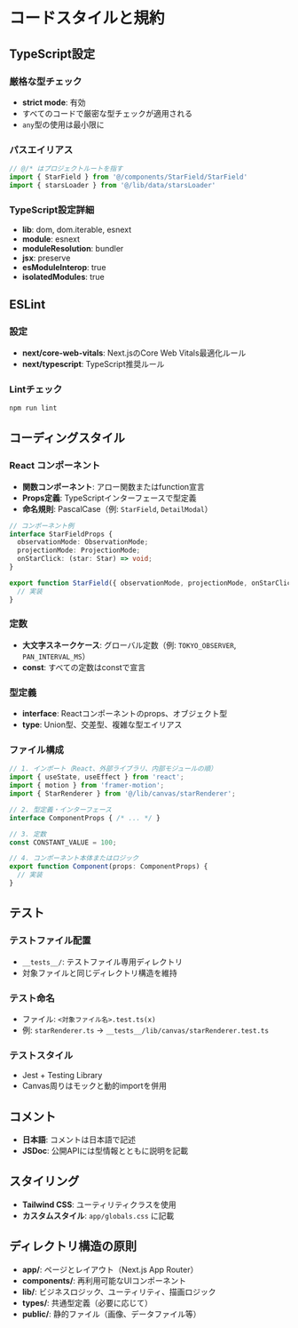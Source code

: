 # コードスタイルと規約

## TypeScript設定

### 厳格な型チェック
- **strict mode**: 有効
- すべてのコードで厳密な型チェックが適用される
- `any`型の使用は最小限に

### パスエイリアス
```typescript
// @/* はプロジェクトルートを指す
import { StarField } from '@/components/StarField/StarField'
import { starsLoader } from '@/lib/data/starsLoader'
```

### TypeScript設定詳細
- **lib**: dom, dom.iterable, esnext
- **module**: esnext
- **moduleResolution**: bundler
- **jsx**: preserve
- **esModuleInterop**: true
- **isolatedModules**: true

## ESLint

### 設定
- **next/core-web-vitals**: Next.jsのCore Web Vitals最適化ルール
- **next/typescript**: TypeScript推奨ルール

### Lintチェック
```bash
npm run lint
```

## コーディングスタイル

### React コンポーネント
- **関数コンポーネント**: アロー関数またはfunction宣言
- **Props定義**: TypeScriptインターフェースで型定義
- **命名規則**: PascalCase（例: `StarField`, `DetailModal`）

```typescript
// コンポーネント例
interface StarFieldProps {
  observationMode: ObservationMode;
  projectionMode: ProjectionMode;
  onStarClick: (star: Star) => void;
}

export function StarField({ observationMode, projectionMode, onStarClick }: StarFieldProps) {
  // 実装
}
```

### 定数
- **大文字スネークケース**: グローバル定数（例: `TOKYO_OBSERVER`, `PAN_INTERVAL_MS`）
- **const**: すべての定数はconstで宣言

### 型定義
- **interface**: Reactコンポーネントのprops、オブジェクト型
- **type**: Union型、交差型、複雑な型エイリアス

### ファイル構成
```typescript
// 1. インポート（React、外部ライブラリ、内部モジュールの順）
import { useState, useEffect } from 'react';
import { motion } from 'framer-motion';
import { StarRenderer } from '@/lib/canvas/starRenderer';

// 2. 型定義・インターフェース
interface ComponentProps { /* ... */ }

// 3. 定数
const CONSTANT_VALUE = 100;

// 4. コンポーネント本体またはロジック
export function Component(props: ComponentProps) {
  // 実装
}
```

## テスト

### テストファイル配置
- `__tests__/`: テストファイル専用ディレクトリ
- 対象ファイルと同じディレクトリ構造を維持

### テスト命名
- ファイル: `<対象ファイル名>.test.ts(x)`
- 例: `starRenderer.ts` → `__tests__/lib/canvas/starRenderer.test.ts`

### テストスタイル
- Jest + Testing Library
- Canvas周りはモックと動的importを併用

## コメント
- **日本語**: コメントは日本語で記述
- **JSDoc**: 公開APIには型情報とともに説明を記載

## スタイリング
- **Tailwind CSS**: ユーティリティクラスを使用
- **カスタムスタイル**: `app/globals.css` に記載

## ディレクトリ構造の原則
- **app/**: ページとレイアウト（Next.js App Router）
- **components/**: 再利用可能なUIコンポーネント
- **lib/**: ビジネスロジック、ユーティリティ、描画ロジック
- **types/**: 共通型定義（必要に応じて）
- **public/**: 静的ファイル（画像、データファイル等）
